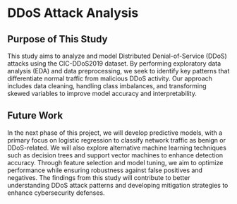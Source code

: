 # DDoS Attack Analysis

## Purpose of This Study

This study aims to analyze and model Distributed Denial-of-Service (DDoS) attacks using the CIC-DDoS2019 dataset. By performing exploratory data analysis (EDA) and data preprocessing, we seek to identify key patterns that differentiate normal traffic from malicious DDoS activity. Our approach includes data cleaning, handling class imbalances, and transforming skewed variables to improve model accuracy and interpretability.

## Future Work

In the next phase of this project, we will develop predictive models, with a primary focus on logistic regression to classify network traffic as benign or DDoS-related. We will also explore alternative machine learning techniques such as decision trees and support vector machines to enhance detection accuracy. Through feature selection and model tuning, we aim to optimize performance while ensuring robustness against false positives and negatives. The findings from this study will contribute to better understanding DDoS attack patterns and developing mitigation strategies to enhance cybersecurity defenses.
